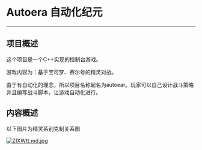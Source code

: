 # Autoera 自动化纪元

---

## 项目概述

这个项目是一个C++实现的控制台游戏。

游戏内容为：基于宝可梦、赛尔号的精灵对战。

由于有自动化的理念，所以项目名称起名为autoear。玩家可以自己设计战斗策略并且编写战斗脚本，让游戏自动化进行。

## 内容概述

以下图片为精灵系别克制关系图

[![ZIXWtt.md.jpg](https://www.helloimg.com/images/2022/09/10/ZIXWtt.md.jpg)](https://www.helloimg.com/image/ZIXWtt)

